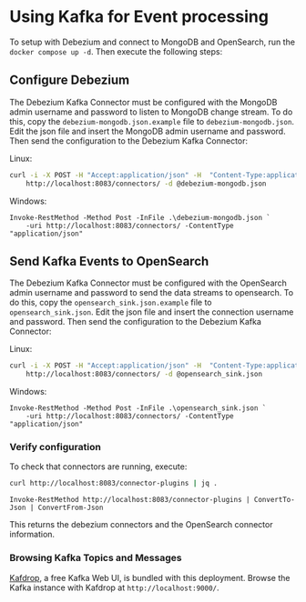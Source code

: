 # Using Kafka for Event processing

To setup with Debezium and connect to MongoDB and OpenSearch, run the `docker compose up -d`. Then execute the following
steps:

## Configure Debezium

The Debezium Kafka Connector must be configured with the MongoDB admin username and password to listen to MongoDB change
stream. To do this, copy the `debezium-mongodb.json.example` file to `debezium-mongodb.json`. Edit the json file and insert
the MongoDB admin username and password. Then send the configuration to the Debezium Kafka Connector:

Linux:

```bash
curl -i -X POST -H "Accept:application/json" -H  "Content-Type:application/json" \
    http://localhost:8083/connectors/ -d @debezium-mongodb.json
```

Windows:

```pwsh
Invoke-RestMethod -Method Post -InFile .\debezium-mongodb.json `
    -uri http://localhost:8083/connectors/ -ContentType "application/json"
```

## Send Kafka Events to OpenSearch

The Debezium Kafka Connector must be configured with the OpenSearch admin username and password to send the data streams to opensearch. To do this, copy the `opensearch_sink.json.example` file to `opensearch_sink.json`. Edit the json file and insert
the connection username and password. Then send the configuration to the Debezium Kafka Connector:

Linux:

```bash
curl -i -X POST -H "Accept:application/json" -H  "Content-Type:application/json" \
    http://localhost:8083/connectors/ -d @opensearch_sink.json
```

Windows:

```pwsh
Invoke-RestMethod -Method Post -InFile .\opensearch_sink.json `
    -uri http://localhost:8083/connectors/ -ContentType "application/json"
```

### Verify configuration

To check that connectors are running, execute:

```bash
curl http://localhost:8083/connector-plugins | jq .
```

```pwsh
Invoke-RestMethod http://localhost:8083/connector-plugins | ConvertTo-Json | ConvertFrom-Json
```

This returns the debezium connectors and the OpenSearch connector information.

### Browsing Kafka Topics and Messages

[Kafdrop](https://github.com/obsidiandynamics/kafdrop), a free Kafka Web UI, is
bundled with this deployment. Browse the Kafka instance with Kafdrop at
`http://localhost:9000/`.
